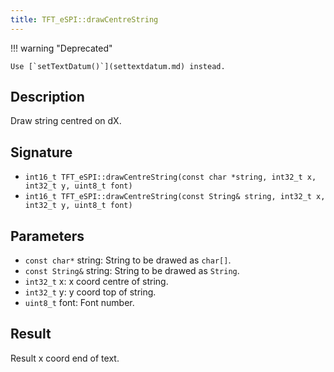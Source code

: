 ```yaml
---
title: TFT_eSPI::drawCentreString 
---
```


!!! warning "Deprecated"

    Use [`setTextDatum()`](settextdatum.md) instead.

## Description

Draw string centred on dX.

## Signature

* `int16_t TFT_eSPI::drawCentreString(const char *string, int32_t x, int32_t y, uint8_t font)`
* `int16_t TFT_eSPI::drawCentreString(const String& string, int32_t x, int32_t y, uint8_t font)`

## Parameters

* `const char*` string: String to be drawed as `char[]`.
* `const String&` string: String to be drawed as `String`.
* `int32_t` x: x coord centre of string.
* `int32_t` y: y coord top of string.
* `uint8_t` font: Font number.

## Result

Result x coord end of text.

